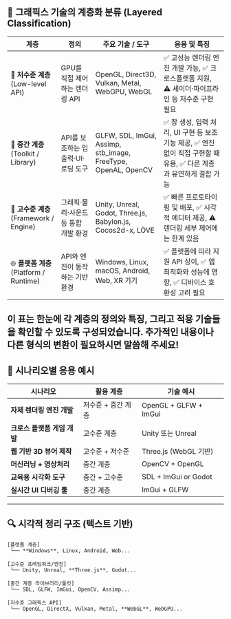 ## 🎯 그래픽스 기술의 계층화 분류 (Layered Classification)

| **계층** | **정의** | **주요 기술 / 도구** | **응용 및 특징** |
|----------|----------|-----------------------|------------------|
| 🔧 **저수준 계층**<br>(Low-level API) | GPU를 직접 제어하는 렌더링 API | OpenGL, Direct3D, Vulkan, Metal, WebGPU, WebGL | ✅ 고성능 렌더링 엔진 개발 가능, ✅ 크로스플랫폼 지원, ⚠️ 셰이더·파이프라인 등 저수준 구현 필요 |
| 🧰 **중간 계층**<br>(Toolkit / Library) | API를 보조하는 입출력·UI·로딩 도구 | GLFW, SDL, ImGui, Assimp, stb_image, FreeType, OpenAL, OpenCV | ✅ 창 생성, 입력 처리, UI 구현 등 보조 기능 제공, ✅ 엔진 없이 직접 구현할 때 유용, ✅ 다른 계층과 유연하게 결합 가능 |
| 🧱 **고수준 계층**<br>(Framework / Engine) | 그래픽·물리·사운드 등 통합 개발 환경 | Unity, Unreal, Godot, Three.js, Babylon.js, Cocos2d-x, LÖVE | ✅ 빠른 프로토타이핑 및 배포, ✅ 시각적 에디터 제공, ⚠️ 렌더링 세부 제어에는 한계 있음 |
| 🌐 **플랫폼 계층**<br>(Platform / Runtime) | API와 엔진이 동작하는 기반 환경 | Windows, Linux, macOS, Android, Web, XR 기기 | ✅ 플랫폼에 따라 지원 API 상이, ✅ 앱 최적화와 성능에 영향, ✅ 디바이스 호환성 고려 필요 |

이 표는 한눈에 각 계층의 정의와 특징, 그리고 적용 기술들을 확인할 수 있도록 구성되었습니다. 추가적인 내용이나 다른 형식의 변환이 필요하시면 말씀해 주세요!
---

## 🧭 시나리오별 응용 예시

| 시나리오 | 활용 계층 | 기술 예시 |
|----------|-----------|-----------|
| **자체 렌더링 엔진 개발** | 저수준 + 중간 계층 | OpenGL + GLFW + ImGui |
| **크로스 플랫폼 게임 개발** | 고수준 계층 | Unity 또는 Unreal |
| **웹 기반 3D 뷰어 제작** | 고수준 + 저수준 | Three.js (WebGL 기반) |
| **머신러닝 + 영상처리** | 중간 계층 | OpenCV + OpenGL |
| **교육용 시각화 도구** | 중간 + 고수준 | SDL + ImGui or Godot |
| **실시간 UI 디버깅 툴** | 중간 계층 | ImGui + GLFW |

---

## 🔍 시각적 정리 구조 (텍스트 기반)
```
[플랫폼 계층]
 └── **Windows**, Linux, Android, Web...

[고수준 프레임워크/엔진]
 └── Unity, Unreal, **Three.js**, Godot...

[중간 계층 라이브러리/툴킷]
 └── SDL, GLFW, ImGui, OpenCV, Assimp...

[저수준 그래픽스 API]
 └── OpenGL, DirectX, Vulkan, Metal, **WebGL**, WebGPU...
```
